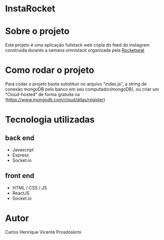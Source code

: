 # InstaRocket

# Sobre o projeto

Este projeto é uma aplicação fullstack web cópia do feed do instagram construida durante a semana
omnistack organizada pela [Rocketseat](https://rocketseat.com.br/)

# Como rodar o projeto

Para codar o projeto basta substituir no arquivo "index.js", a string de conexão mongoDB pelo banco em seu computador(mongoDB), ou criar um "Cloud-hosted" de forma gratuita na (https://www.mongodb.com/cloud/atlas/register)


# Tecnologia utilizadas
## back end
- Javascript
- Express
- Socket.io

## front end
- HTML / CSS / JS
- ReactJS
- Socket.io

# Autor
Carlos Henrique Vicente Prosdoskimi